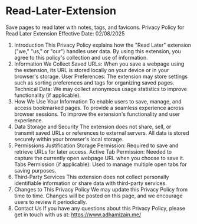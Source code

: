 # Read-Later-Extension
Save pages to read later with notes, tags, and favicons.
Privacy Policy for Read Later Extension
Effective Date: 02/08/2025
1. Introduction
This Privacy Policy explains how the "Read Later" extension ("we," "us," or "our") handles user data. By using this extension, you agree to this policy's collection and use of information.
2. Information We Collect
Saved URLs: When you save a webpage using the extension, its URL is stored locally on your device or in your browser's storage.
User Preferences: The extension may store settings such as sorting preferences and tags for organizing saved pages.
Technical Data: We may collect anonymous usage statistics to improve functionality (if applicable).
3. How We Use Your Information
To enable users to save, manage, and access bookmarked pages.
To provide a seamless experience across browser sessions.
To improve the extension's functionality and user experience.
4. Data Storage and Security
The extension does not share, sell, or transmit saved URLs or references to external servers.
All data is stored securely within your browser's local storage.
5. Permissions Justification
Storage Permission: Required to save and retrieve URLs for later access.
Active Tab Permission: Needed to capture the currently open webpage URL when you choose to save it.
Tabs Permission (if applicable): Used to manage multiple open tabs for saving purposes.
6. Third-Party Services
This extension does not collect personally identifiable information or share data with third-party services.
7. Changes to This Privacy Policy
We may update this Privacy Policy from time to time. Changes will be posted on this page, and we encourage users to review it periodically.
8. Contact Us
If you have any questions about this Privacy Policy, please get in touch with us at: https://www.adhamizain.me/ 
